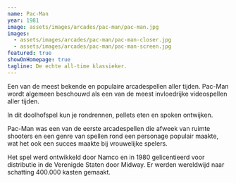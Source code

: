 ```yaml
---
name: Pac-Man
year: 1981
image: assets/images/arcades/pac-man/pac-man.jpg
images:
  - assets/images/arcades/pac-man/pac-man-closer.jpg
  - assets/images/arcades/pac-man/pac-man-screen.jpg
featured: true
showOnHomepage: true
tagline: De echte all-time klassieker.
---
```


Een van de meest bekende en populaire arcadespellen aller tijden. Pac-Man wordt algemeen beschouwd als een van de meest
invloedrijke videospellen aller tijden.

In dit doolhofspel kun je rondrennen, pellets eten en spoken ontwijken.

Pac-Man was een van de eerste arcadespellen die afweek van ruimte shooters en een genre van spellen rond een personage
populair maakte, wat het ook een succes maakte bij vrouwelijke spelers.

Het spel werd ontwikkeld door Namco en in 1980 gelicentieerd voor distributie in de Verenigde Staten door Midway. Er
werden wereldwijd naar schatting 400.000 kasten gemaakt.